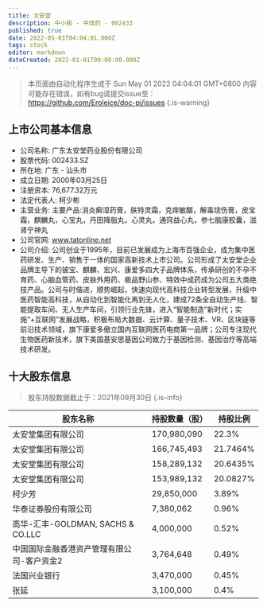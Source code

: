 ```yaml
---
title: 太安堂
description: 中小板 - 中成药 - 002433
published: true
date: 2022-05-01T04:04:01.000Z
tags: stock
editor: markdown
dateCreated: 2022-01-01T00:00:00.000Z
---
```


> 本页面由自动化程序生成于 Sun May 01 2022 04:04:01 GMT+0800
> 内容可能存在错误，如有bug请提交issue至：https://github.com/Eroleice/doc-pi/issues
{.is-warning}

## 上市公司基本信息
- 公司名称: 广东太安堂药业股份有限公司
- 股票代码: 002433.SZ
- 所在地: 广东 - 汕头市
- 成立日期: 2000年03月25日
- 注册资本: 76,677.32万元
- 法定代表人: 柯少彬
- 主营业务: 主要产品:消炎癣湿药膏，肤特灵霜，克痒敏醑，解毒烧伤膏，皮宝霜，麒麟丸，心宝丸，丹田降脂丸，心灵丸，通窍益心丸，参七脑康胶囊，滋肾宁神丸
- 公司官网: www.tatonline.net
- 公司介绍: 公司创业于1995年，目前已发展成为上海市百强企业，成为集中医药研发、生产、销售于一体的国家高新技术上市公司。公司形成了太安堂企业品牌主导下的铍宝、麒麟、宏兴、康爱多四大子品牌体系，传承研创的不孕不育药、心脑血管药、皮肤外用药、极品野山参、特效中成药成为公司五大类绝技产品。公司与时偕进，顺势崛起，快速向现代高科技企业转型发展，升级中医药智能高科技，从自动化到智能化再到无人化，建成72条全自动生产线、智能提取车间、无人生产车间，引领行业先锋，进入“智能制造”新时代；实施“+互联网”发展战略，积极布局大数据、云计算、量子技术、VR、区块链等前沿技术领域，旗下康爱多傲立国内互联网医药电商第一品牌；公司专注现代生物医药新技术，旗下美国基安思基因公司致力于基因检测、基因治疗等高端技术研发。


## 十大股东信息
> 股东持股数据截止于：2021年09月30日
{.is-info}

| 股东名称 | 持股数量（股） | 持股比例 |
| --- | --- | --- |
| 太安堂集团有限公司 | 170,980,090 | 22.3% |
| 太安堂集团有限公司 | 166,745,493 | 21.7464% |
| 太安堂集团有限公司 | 158,289,132 | 20.6435% |
| 太安堂集团有限公司 | 153,989,132 | 20.0827% |
| 柯少芳 | 29,850,000 | 3.89% |
| 华泰证券股份有限公司 | 7,380,062 | 0.96% |
| 高华-汇丰-GOLDMAN, SACHS & CO.LLC | 4,000,000 | 0.52% |
| 中国国际金融香港资产管理有限公司-客户资金2 | 3,764,648 | 0.49% |
| 法国兴业银行 | 3,470,000 | 0.45% |
| 张延 | 3,100,000 | 0.4% |




